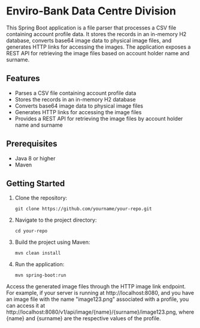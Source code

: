 # Enviro-Bank Data Centre Division

This Spring Boot application is a file parser that processes a CSV file containing account profile data. It stores the records in an in-memory H2 database, converts base64 image data to physical image files, and generates HTTP links for accessing the images. The application exposes a REST API for retrieving the image files based on account holder name and surname.

## Features

- Parses a CSV file containing account profile data
- Stores the records in an in-memory H2 database
- Converts base64 image data to physical image files
- Generates HTTP links for accessing the image files
- Provides a REST API for retrieving the image files by account holder name and surname

## Prerequisites

- Java 8 or higher
- Maven

## Getting Started

1. Clone the repository:

   ```shell
   git clone https://github.com/yourname/your-repo.git

2. Navigate to the project directory:
    ```shell
   cd your-repo

3. Build the project using Maven:
    ```shell
   mvn clean install
   
4. Run the application:
    ```shell
   mvn spring-boot:run

Access the generated image files through the HTTP image link endpoint. For example, if your server is running at http://localhost:8080, and you have an image file with the name "image123.png" associated with a profile, you can access it at http://localhost:8080/v1/api/image/{name}/{surname}/image123.png, where {name} and {surname} are the respective values of the profile.